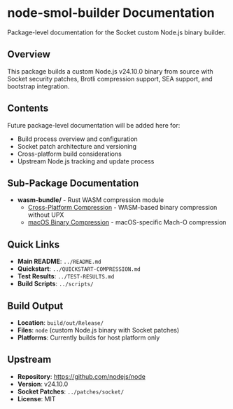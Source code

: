 # node-smol-builder Documentation

Package-level documentation for the Socket custom Node.js binary builder.

## Overview

This package builds a custom Node.js v24.10.0 binary from source with Socket security patches, Brotli compression support, SEA support, and bootstrap integration.

## Contents

Future package-level documentation will be added here for:
- Build process overview and configuration
- Socket patch architecture and versioning
- Cross-platform build considerations
- Upstream Node.js tracking and update process

## Sub-Package Documentation

- **wasm-bundle/** - Rust WASM compression module
  - [Cross-Platform Compression](../wasm-bundle/docs/cross-platform-compression.md) - WASM-based binary compression without UPX
  - [macOS Binary Compression](../wasm-bundle/docs/macho-compression.md) - macOS-specific Mach-O compression

## Quick Links

- **Main README**: `../README.md`
- **Quickstart**: `../QUICKSTART-COMPRESSION.md`
- **Test Results**: `../TEST-RESULTS.md`
- **Build Scripts**: `../scripts/`

## Build Output

- **Location**: `build/out/Release/`
- **Files**: `node` (custom Node.js binary with Socket patches)
- **Platforms**: Currently builds for host platform only

## Upstream

- **Repository**: https://github.com/nodejs/node
- **Version**: v24.10.0
- **Socket Patches**: `../patches/socket/`
- **License**: MIT
